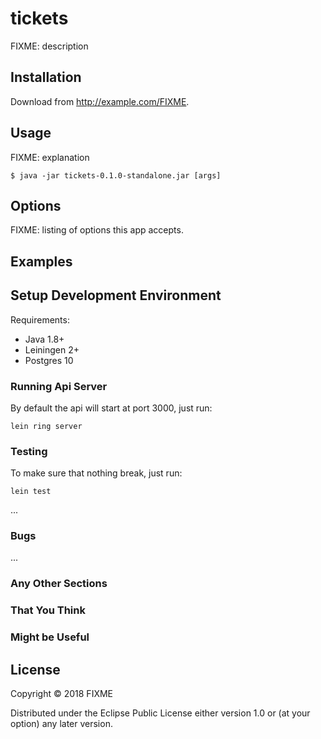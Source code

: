 # tickets

FIXME: description

## Installation

Download from http://example.com/FIXME.

## Usage

FIXME: explanation

    $ java -jar tickets-0.1.0-standalone.jar [args]

## Options

FIXME: listing of options this app accepts.

## Examples

## Setup Development Environment

Requirements:
* Java 1.8+
* Leiningen 2+
* Postgres 10

### Running Api Server

By default the api will start at port 3000, just run:

```
lein ring server
```

### Testing

To make sure that nothing break, just run:

```
lein test
```

...

### Bugs

...

### Any Other Sections
### That You Think
### Might be Useful

## License

Copyright © 2018 FIXME

Distributed under the Eclipse Public License either version 1.0 or (at
your option) any later version.
